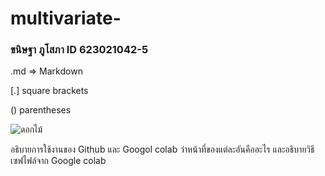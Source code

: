 # multivariate-

### ขนิษฐา ภูโสภา ID 623021042-5

.md => Markdown

[.] square brackets

() parentheses

![ดอกไม้](image.jpg)

อธิบายการใช้งานของ Github และ Googol colab ว่าหน้าที่ของแต่ละอันคืออะไร และอธิบายวิธีเซฟไฟล์จาก Google colab

